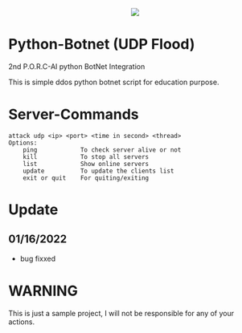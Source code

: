 <p align="center">
  <img src=" https://github.com/SamuelMwangi-YR/P.O.R.C-AI-py-botnet-Archon-s-Dagger-/Banner.png">
</p>

# Python-Botnet (UDP Flood)
2nd P.O.R.C-AI python BotNet Integration

This is simple ddos python botnet script for education purpose.

# Server-Commands
```
attack udp <ip> <port> <time in second> <thread>
Options:
	ping			To check server alive or not
	kill			To stop all servers
	list			Show online servers
	update			To update the clients list
	exit or quit 	For quiting/exiting
```
# Update
## 01/16/2022
* bug fixxed

# WARNING
This is just a sample project, I will not be responsible for any of your actions.
